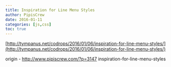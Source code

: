 ```yaml
---
title: Inspiration for Line Menu Styles
author: PipisCrew
date: 2016-01-11
categories: [js,css]
toc: true
---
```


[http://tympanus.net/codrops/2016/01/06/inspiration-for-line-menu-styles/](http://tympanus.net/codrops/2016/01/06/inspiration-for-line-menu-styles/)

origin - http://www.pipiscrew.com/?p=3147 inspiration-for-line-menu-styles
